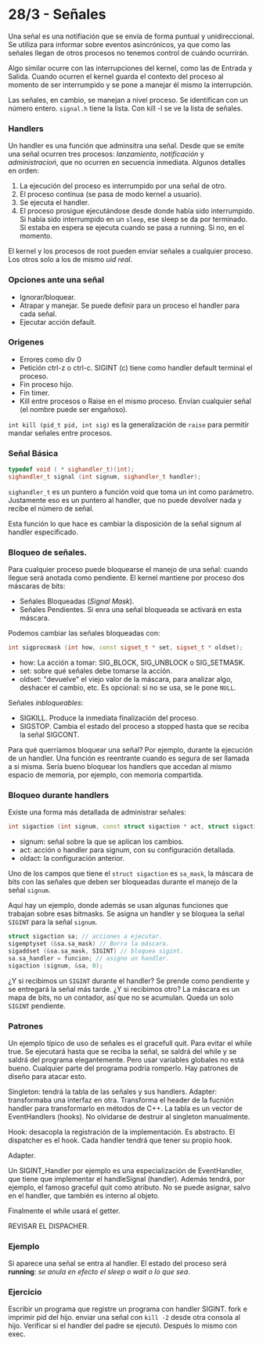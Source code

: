 # 28/3 - Señales

Una señal es una notifiación que se envía de forma puntual y unidireccional. Se utiliza para informar sobre eventos asincrónicos, ya que como las señales llegan de otros procesos no tenemos control de cuándo ocurrirán.

Algo similar ocurre con las interrupciones del kernel, como las de Entrada y Salida. Cuando ocurren el kernel guarda el contexto del proceso al momento de ser interrumpido y se pone a manejar él mismo la interrupción.

Las señales, en cambio, se manejan a nivel proceso. Se identifican con un número entero. `signal.h` tiene la lista. Con kill -l se ve la lista de señales.

### Handlers

Un handler es una función que adminsitra una señal. Desde que se emite una señal ocurren tres procesos: _lanzamiento_, _notificación_ y _administracioń_, que no ocurren en secuencia inmediata. Algunos detalles en orden:

1. La ejecución del proceso es interrumpido por una señal de otro.
2. El proceso continua (se pasa de modo kernel a usuario).
3. Se ejecuta el handler.
4. El proceso prosigue ejecutándose desde donde había sido interrumpido. Si había sido interrumpido en un `sleep`, ese sleep se da por terminado. Si estaba en espera se ejecuta cuando se pasa a running. Si no, en el momento.

El kernel y los procesos de root pueden enviar señales a cualquier proceso. Los otros solo a los de mismo _uid real_.

### Opciones ante una señal

- Ignorar/bloquear.
- Atrapar y manejar. Se puede definir para un proceso el handler para cada señal.
- Ejecutar acción default.

### Origenes

- Errores como div 0
- Petición ctrl-z o ctrl-c. SIGINT (c) tiene como handler default terminal el proceso.
- Fin proceso hijo.
- Fin timer.
- Kill entre procesos o Raise en el mismo proceso. Envían cualquier señal (el nombre puede ser engañoso).

`int kill (pid_t pid, int sig)` es la generalización de `raise` para permitir mandar señales entre procesos.

### Señal Básica

```cpp
typedef void ( * sighandler_t)(int);
sighandler_t signal (int signum, sighandler_t handler);
```

`sighandler_t` es un puntero a función void que toma un int como parámetro. Justamente eso es un puntero al handler, que no puede devolver nada y recibe el número de señal.

Esta función lo que hace es cambiar la disposición de la señal signum al handler especificado.


### Bloqueo de señales.

Para cualquier proceso puede bloquearse el manejo de una señal: cuando llegue será anotada como pendiente. El kernel mantiene por proceso dos máscaras de bits:

- Señales Bloqueadas (_Signal Mask_).
- Señales Pendientes. Si enra una señal bloqueada se activará en esta máscara.

Podemos cambiar las señales bloqueadas con:

```cpp
int sigprocmask (int how, const sigset_t * set, sigset_t * oldset);
```

- how: La acción a tomar: SIG_BLOCK, SIG_UNBLOCK o SIG_SETMASK.
- set: sobre qué señales debe tomarse la acción.
- oldset: "devuelve" el viejo valor de la máscara, para analizar algo, deshacer el cambio, etc. Es opcional: si no se usa, se le pone `NULL`.

Señales _inbloqueables_:

- SIGKILL. Produce la inmediata finalización del proceso.
- SIGSTOP. Cambia el estado del proceso a stopped hasta que se reciba la señal SIGCONT.

Para qué querríamos bloquear una señal? Por ejemplo, durante la ejecución de un handler. Una función es reentrante cuando es segura de ser llamada a si misma. Sería bueno bloquear los handlers que accedan al mismo espacio de memoria, por ejemplo, con memoria compartida.

### Bloqueo durante handlers

Existe una forma más detallada de administrar señales:

```cpp
int sigaction (int signum, const struct sigaction * act, struct sigaction * oldact);
```

- signum: señal sobre la que se aplican los cambios.
- act: acción o handler para signum, con su configuración detallada.
- oldact: la configuración anterior.

Uno de los campos que tiene el `struct sigaction` es `sa_mask`, la máscara de bits con las señales que deben ser bloqueadas durante el manejo de la señal `signum`.

Aquí hay un ejemplo, donde además se usan algunas funciones que trabajan sobre esas bitmasks. Se asigna un handler y se bloquea la señal `SIGINT` para la señal `signum`.

```cpp
struct sigaction sa; // acciones a ejecutar.
sigemptyset (&sa.sa_mask) // Borra la máscara.
sigaddset (&sa.sa_mask, SIGINT) // bloquea sigint.
sa.sa_handler = funcion; // asigno un handler.
sigaction (signum, &sa, 0);
```

¿Y si recibimos un `SIGINT` durante el handler? Se prende como pendiente y se entregará la señal más tarde. ¿Y si recibimos otro? La máscara es un mapa de bits, no un contador, así que no se acumulan. Queda un solo `SIGINT` pendiente.

### Patrones

Un ejemplo típico de uso de señales es el gracefull quit. Para evitar el while true. Se ejecutará hasta que se reciba la señal, se saldrá del while y se saldrá del programa elegantemente. Pero usar variables globales no está bueno. Cualquier parte del programa podría romperlo. Hay patrones de diseño para atacar esto.

Singleton: tendrá la tabla de las señales y sus handlers.
Adapter: transformaba una interfaz en otra. Transforma el header de la fucnión handler para transformarlo en métodos de C++. La tabla es un vector de EventHandlers (hooks). No olvidarse de destruir al singleton manualmente.

Hook: desacopla la registración de la implementación. Es abstracto. El dispatcher es el hook. Cada handler tendrá que tener su propio hook.

Adapter.

Un SIGINT_Handler por ejemplo es una especialización de EventHandler, que tiene que implementar el handleSignal (handler). Además tendrá, por ejemplo, el famoso graceful quit como atributo. No se puede asignar, salvo en el handler, que también es interno al objeto.

Finalmente el while usará el getter.

REVISAR EL DISPACHER.

### Ejemplo

Si aparece una señal se entra al handler. El estado del proceso será **running**: _se anula en efecto el sleep o wait o lo que sea_.

### Ejercicio

Escribir un programa que registre un programa con handler SIGINT. fork e imprimir pid del hijo. enviar una señal con `kill -2` desde otra consola al hijo. Verificar si el handler del padre se ejecutó. Después lo mismo con exec.
